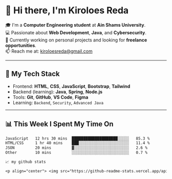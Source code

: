 # 👋 Hi there, I'm Kiroloes Reda

🎓 I'm a **Computer Engineering student** at **Ain Shams University**.  
💻 Passionate about **Web Development**, **Java**, and **Cybersecurity**.  
🔭 Currently working on personal projects and looking for **freelance opportunities**.  
📫 Reach me at: [kiroloesreda@gmail.com](mailto:kiroloesreda@gmail.com)

---

## 🔧 My Tech Stack

- Frontend: **HTML**, **CSS**, **JavaScript**, **Bootstrap**, **Tailwind**
- Backend (learning): **Java**, **Spring**, **Node.js**
- Tools: **Git**, **GitHub**, **VS Code**, **Figma**
- Learning: `Backend`, `Security`, `Advanced Java`

---

## 📊 This Week I Spent My Time On
<!--START_SECTION:waka-->

```txt
JavaScript   12 hrs 30 mins  ████████████████████░░░░░   85.3 %
HTML/CSS     1 hr 40 mins    ███░░░░░░░░░░░░░░░░░░░░░░   11.4 %
JSON         20 mins         ▓░░░░░░░░░░░░░░░░░░░░░░░░   2.6 %
Other        10 mins         ░░░░░░░░░░░░░░░░░░░░░░░░░   0.7 %

📈 my github stats

<p align="center"> <img src="https://github-readme-stats.vercel.app/api?username=abhisheknaiidu&show_icons=true&theme=gotham" alt="abhisheknaiidu" />




